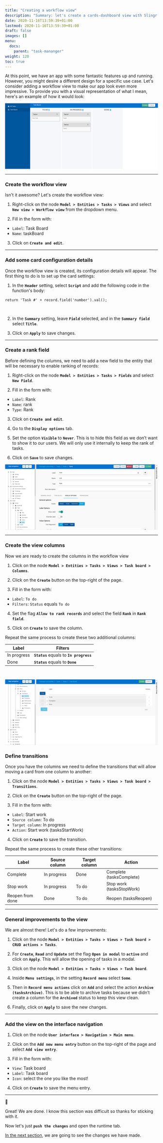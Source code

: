```yaml
---
title: "Creating a workflow view"
description: "Summary: let's create a cards-dashboard view with Slingr."
date: 2020-11-16T13:59:39+01:00
lastmod: 2020-11-16T13:59:39+01:00
draft: false
images: []
menu:
  docs:
    parent: "task-mananger"
weight: 120
toc: true
---
```


At this point, we have an app with some fantastic features up and running. However, you might desire a different design for a specific use case. Let's consider adding a workflow view to make our app look even more impressive. To provide you with a visual representation of what I mean, here's an example of how it would look:

![Tasks dashboard view](/images/vendor/task-mananger/creating-wf/w.png)

---

### Create the workflow view

Isn't it awesome? Let's create the workflow view:

1. Right-click on the node **`Model > Entities > Tasks > Views`** and select **`New view > Workflow view`** from the dropdown menu.

2. Fill in the form with:
  - `Label`: Task Board
  - `Name`: taskBoard

3. Click on **`Create and edit`**.

---

### Add some card configuration details

Once the workflow view is created, its configuration details will appear. The first thing to do is to set up the card settings:

1. In the **`Header`** setting, select **`Script`** and add the following code in the function's body:
  ```
  return 'Task #' + record.field('number').val();
  ```
<br>

2. In the **`Summary`** setting, leave **`Field`** selected, and in the **`Summary field`** select **`Title`**.

3. Click on **`Apply`** to save changes.

---

### Create a rank field

Before defining the columns, we need to add a new field to the entity that will be necessary to enable ranking of records:

1. Right-click on the node **`Model > Entities > Tasks > Fields`** and select **`New Field`**.

2. Fill in the form with:
  - `Label`: Rank
  - `Name`: rank
  - `Type`: Rank

3. Click on **`Create and edit`**.

4. Go to the **`Display options`** tab.

5. Set the option **`Visible`** to **`Never`**. This is to hide this field as we don’t want to show it to our users. We will only use it internally to keep the rank of tasks.

6. Click on **`Save`** to save changes.

![Rank Field](/images/vendor/task-mananger/creating-wf/ww.png)

---

### Create the view columns

Now we are ready to create the columns in the workflow view

1. Click on the node **`Model > Entities > Tasks > Views > Task board > Columns`**.

2. Click on the **`Create`** button on the top-right of the page.

3. Fill in the form with:
  - `Label`: `To do`
  - `Filters`: `Status` equals `To do`

4. Set the flag **`Allow to rank records`** and select the field **`Rank`** in **`Rank field`**.

5. Click on **`Create`** to save the column.

Repeat the same process to create these two additional columns:

| Label        | Filters                                        |
| ---          | ---                                            |
| In progress  | **`Status`** equals to **`In progress`**       |
| Done         | **`Status`** equals to **`Done`**              |

<br>

![workflow view columns result](/images/vendor/task-mananger/creating-wf/www.png)

### Define transitions

Once you have the columns we need to define the transitions that will allow moving a card from one column to another:

1. Click on the node **`Model > Entities > Tasks > Views > Task board > Transitions`**.

2. Click on the **`Create`** button on the top-right of the page.

3. Fill in the form with:
  - `Label`: Start work
  - `Source column`: To do
  - `Target column`: In progress
  - `Action`: Start work (tasksStartWork)

4. Click on **`Create`** to save the transition.

Repeat the same process to create these other transitions:


| Label              | Source column | Target column | Action                   |
| ---                | ---           | ---           | ---                      |
| Complete           | In progress   | Done          | Complete (tasksComplete) |
| Stop work          | In progress   | To do         | Stop work (tasksStopWork)|
| Reopen from done   | Done          | To do         | Reopen (tasksReopen)     |


---

### General improvements to the view

We are almost there! Let's do a few improvements:

1. Click on the node **`Model > Entities > Tasks > Views > Task board > CRUD actions > Tasks`**.

2. For **`Create`**, **`Read`** and **`Update`** set the flag **`Open in modal`** to **`active`** and click on **`Apply`**. This will allow the opening of tasks in a modal.

3. Click on the node **`Model > Entities > Tasks > Views > Task board`**.

4. Inside **`Menu settings`**, in the setting **`Record menu`** select **`Some`**.

5. Then in **`Record menu actions`** click on **`Add`** and select the action **`Archive (tasksArchive)`**. This is to be able to archive tasks because we didn’t create a column for the **`Archived`** status to keep this view clean.

6. Finally, click on **`Apply`** to save the new changes.

---

### Add the view on the interface navigation

1. Click on the node **`User interface > Navigation > Main menu`**.

2. Click on the **`Add new menu entry`** button on the top-right of the page and select **`Add view entry`**.

3. Fill in the form with:
  - `View`: Task board
  - `Label`: Task board
  - `Icon`: select the one you like the most!

4. Click on **`Create`** to save the menu entry.

--- 

🥳

Great! We are done. I know this section was difficult so thanks for sticking with it. 

Now let's just **`push the changes`** and open the runtime tab. 

[In the next section](/getting-started/getting/first-steps/task-mananger/workflowview/), we are going to see the changes we have made. 